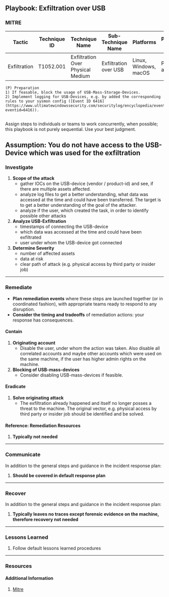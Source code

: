 ## Playbook: Exfiltration over USB

### MITRE

| Tactic | Technique ID | Technique Name | Sub-Technique Name | Platforms | Permissions Required |
| ------ | ------------ | -------------- | ------------------ |---------- |--------------------- |
| Exfiltration | T1052.001 | Exfiltration Over Physical Medium | Exfiltration over USB | Linux, Windows, macOS | Physical access |



```
(P) Preparation
1) If feasable, block the usage of USB-Mass-Storage-Devices.
2) Implement logging for USB-Devices, e.g. by added the corresponding rules to your sysmon config ([Event ID 6416](https://www.ultimatewindowssecurity.com/securitylog/encyclopedia/event.aspx?eventid=6416)).
 
```
  
Assign steps to individuals or teams to work concurrently, when possible; this playbook is not purely sequential. Use your best judgment.

**Assumption: You do not have access to the USB-Device which was used for the exfiltration**
--------------

### Investigate

1. **Scope of the attack**
    * gather IOCs on the USB-device (vendor / product-id) and see, if there are multiple assets affected.
    * analyze log files to get a better understanding, what data was accessed at the time and could have been transferred. The target is to get a better understanding of the goal of the attacker.
    * analyze if the user, which created the task, in order to identify possible other attacks
2. **Analyze USB-Exfiltration**
    * timestamps of connecting the USB-device
    * which data was accessed at the time and could have been exfiltrated
    * user under whom the USB-device got connected
3. **Determine Severity**
    * number of affected assets
    * data at risk
    * clear path of attack (e.g. physical access by third party or insider job)


--------------

### Remediate

* **Plan remediation events** where these steps are launched together (or in coordinated fashion), with appropriate teams ready to respond to any disruption.
* **Consider the timing and tradeoffs** of remediation actions: your response has consequences.

#### Contain

1. **Originating account**
   * Disable the user, under whom the action was taken. Also disable all correlated accounts and maybe other accounts which were used on the same machine, if the user has higher admin rights on the machine.
2. **Blocking of USB-mass-devices**
   * Consider disabling USB-mass-devices if feasible.

#### Eradicate

1. **Solve originating attack**
   * The exfiltration already happened and itself no longer posses a threat to the machine. The original vector, e.g. physical access by third party or insider job should be identified and be solved.

#### Reference: Remediation Resources

1. **Typically not needed**

--------------

### Communicate

In addition to the general steps and guidance in the incident response plan:
1. **Should be covered in default response plan**


--------------

### Recover

In addition to the general steps and guidance in the incident response plan:
1. **Typically leaves no traces except forensic evidence on the machine, therefore recovery not needed**

--------------
  
### Lessons Learned
  
1. Follow default lessons learned procedures

--------------

### Resources

#### Additional Information

1. [Mitre](https://attack.mitre.org/techniques/T1052/001/)

